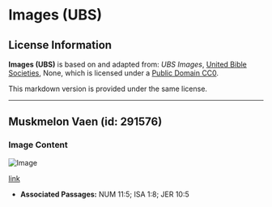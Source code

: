 # Images (UBS)

## License Information

**Images (UBS)** is based on and adapted from: _UBS Images_, [United Bible Societies](https://unitedbiblesocieties.org/), None, which is licensed under a [Public Domain CC0](https://creativecommons.org/public-domain/cc0/).

This markdown version is provided under the same license.



--------------------------------

## Muskmelon Vaen (id: 291576)

### Image Content

![Image](https://cdn.aquifer.bible/aquifer-content/resources/Media/WEB-0661_muskmelon_vine.jpg)

[link](https://cdn.aquifer.bible/aquifer-content/resources/Media/WEB-0661_muskmelon_vine.jpg)

* **Associated Passages:** NUM 11:5; ISA 1:8; JER 10:5

